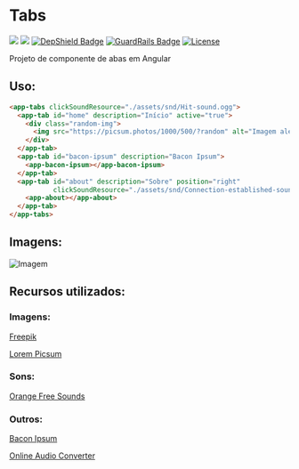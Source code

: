 # Tabs

[<img src="https://api.travis-ci.org/caiocampos/tabs.svg?branch=master">](https://travis-ci.org/caiocampos/tabs)
![](https://img.shields.io/david/caiocampos/tabs.svg)
[![DepShield Badge](https://depshield.sonatype.org/badges/caiocampos/tabs/depshield.svg)](https://depshield.github.io)
[![GuardRails Badge](https://badges.guardrails.io/caiocampos/tabs.svg)](https://www.guardrails.io/)
[![License](https://img.shields.io/github/license/caiocampos/tabs.svg)](LICENSE)


Projeto de componente de abas em Angular

## Uso:

```html
<app-tabs clickSoundResource="./assets/snd/Hit-sound.ogg">
  <app-tab id="home" description="Início" active="true">
    <div class="random-img">
      <img src="https://picsum.photos/1000/500/?random" alt="Imagem aleatória">
    </div>
  </app-tab>
  <app-tab id="bacon-ipsum" description="Bacon Ipsum">
    <app-bacon-ipsum></app-bacon-ipsum>
  </app-tab>
  <app-tab id="about" description="Sobre" position="right" 
           clickSoundResource="./assets/snd/Connection-established-sound-effect.ogg">
    <app-about></app-about>
  </app-tab>
</app-tabs>
```

## Imagens:

![Imagem](https://i.ibb.co/QpmP17Q/1.jpg)

## Recursos utilizados:

### Imagens:

[Freepik](http://www.freepik.com/)

[Lorem Picsum](https://picsum.photos/)

### Sons:

[Orange Free Sounds](http://www.orangefreesounds.com/)

### Outros:

[Bacon Ipsum](https://baconipsum.com/)

[Online Audio Converter](https://online-audio-converter.com/)
